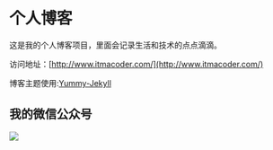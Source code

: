 # 个人博客

这是我的个人博客项目，里面会记录生活和技术的点点滴滴。


访问地址：[http://www.itmacoder.com/](http://www.itmacoder.com/)


博客主题使用:[Yummy-Jekyll](https://github.com/DONGChuan/Yummy-Jekyll)


## 我的微信公众号

![](http://www.itmacoder.com/assets/images/itmacoder.png)
